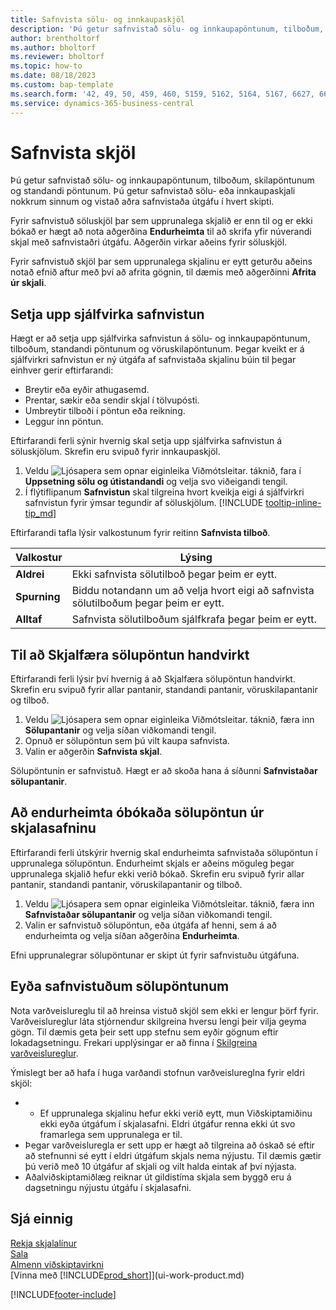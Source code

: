 ```yaml
---
title: Safnvista sölu- og innkaupaskjöl
description: 'Þú getur safnvistað sölu- og innkaupapöntunum, tilboðum, skilapöntunum og standandi pöntunum.'
author: brentholtorf
ms.author: bholtorf
ms.reviewer: bholtorf
ms.topic: how-to
ms.date: 08/18/2023
ms.custom: bap-template
ms.search.form: '42, 49, 50, 459, 460, 5159, 5162, 5164, 5167, 6627, 6630, 6644, 9305, 9306, 9346, 9347, 9348, 9349'
ms.service: dynamics-365-business-central
---
```

# <a name="archive-documents"></a>Safnvista skjöl

Þú getur safnvistað sölu- og innkaupapöntunum, tilboðum, skilapöntunum og standandi pöntunum. Þú getur safnvistað sölu- eða innkaupaskjali nokkrum sinnum og vistað aðra safnvistaða útgáfu í hvert skipti.

Fyrir safnvistuð söluskjöl þar sem upprunalega skjalið er enn til og er ekki bókað er hægt að nota aðgerðina **Endurheimta** til að skrifa yfir núverandi skjal með safnvistaðri útgáfu. Aðgerðin virkar aðeins fyrir söluskjöl.

Fyrir safnvistuð skjöl þar sem upprunalega skjalinu er eytt geturðu aðeins notað efnið aftur með því að afrita gögnin, til dæmis með aðgerðinni **Afrita úr skjali**.  

## <a name="to-set-up-automatic-document-archiving"></a>Setja upp sjálfvirka safnvistun

Hægt er að setja upp sjálfvirka safnvistun á sölu- og innkaupapöntunum, tilboðum, standandi pöntunum og vöruskilapöntunum. Þegar kveikt er á sjálfvirkri safnvistun er ný útgáfa af safnvistaða skjalinu búin til þegar einhver gerir eftirfarandi:

* Breytir eða eyðir athugasemd.
* Prentar, sækir eða sendir skjal í tölvupósti.
* Umbreytir tilboði í pöntun eða reikning.
* Leggur inn pöntun.

Eftirfarandi ferli sýnir hvernig skal setja upp sjálfvirka safnvistun á söluskjölum. Skrefin eru svipuð fyrir innkaupaskjöl.

1. Veldu ![Ljósapera sem opnar eiginleika Viðmótsleitar.](media/ui-search/search_small.png "Segðu mér hvað þú vilt gera") táknið, fara í **Uppsetning sölu og útistandandi** og velja svo viðeigandi tengil.
2. Í flýtiflipanum **Safnvistun** skal tilgreina hvort kveikja eigi á sjálfvirkri safnvistun fyrir ýmsar tegundir af söluskjölum. [!INCLUDE [tooltip-inline-tip_md](includes/tooltip-inline-tip_md.md)]

Eftirfarandi tafla lýsir valkostunum fyrir reitinn **Safnvista tilboð**.

|Valkostur|Lýsing|
|------|-----------|
|**Aldrei**| Ekki safnvista sölutilboð þegar þeim er eytt.|
|**Spurning**|Biddu notandann um að velja hvort eigi að safnvista sölutilboðum þegar þeim er eytt.|
|**Alltaf**|Safnvista sölutilboðum sjálfkrafa þegar þeim er eytt.|

## <a name="to-manually-archive-a-sales-order"></a>Til að Skjalfæra sölupöntun handvirkt

Eftirfarandi ferli lýsir því hvernig á að Skjalfæra sölupöntun handvirkt. Skrefin eru svipuð fyrir allar pantanir, standandi pantanir, vöruskilapantanir og tilboð.

1. Veldu ![Ljósapera sem opnar eiginleika Viðmótsleitar.](media/ui-search/search_small.png "Segðu mér hvað þú vilt gera") táknið, færa inn **Sölupantanir** og velja síðan viðkomandi tengil.  
2. Opnuð er sölupöntun sem þú vilt kaupa safnvista.  
3. Valin er aðgerðin **Safnvista skjal**.

Sölupöntunin er safnvistuð. Hægt er að skoða hana á síðunni **Safnvistaðar sölupantanir**.

## <a name="to-restore-a-non-posted-sales-order-from-the-archive"></a>Að endurheimta óbókaða sölupöntun úr skjalasafninu

Eftirfarandi ferli útskýrir hvernig skal endurheimta safnvistaða sölupöntun í upprunalega sölupöntun. Endurheimt skjals er aðeins möguleg þegar upprunalega skjalið hefur ekki verið bókað. Skrefin eru svipuð fyrir allar pantanir, standandi pantanir, vöruskilapantanir og tilboð.

1. Veldu ![Ljósapera sem opnar eiginleika Viðmótsleitar.](media/ui-search/search_small.png "Segðu mér hvað þú vilt gera") táknið, færa inn **Safnvistaðar sölupantanir** og velja síðan viðkomandi tengil.
2. Valin er safnvistuð sölupöntun, eða útgáfa af henni, sem á að endurheimta og velja síðan aðgerðina **Endurheimta**.  

Efni upprunalegrar sölupöntunar er skipt út fyrir safnvistuðu útgáfuna.

## <a name="to-delete-archived-sales-orders"></a>Eyða safnvistuðum sölupöntunum

Nota varðveislureglu til að hreinsa vistuð skjöl sem ekki er lengur þörf fyrir. Varðveislureglur láta stjórnendur skilgreina hversu lengi þeir vilja geyma gögn. Til dæmis geta þeir sett upp stefnu sem eyðir gögnum eftir lokadagsetningu. Frekari upplýsingar er að finna í [Skilgreina varðveislureglur](admin-data-retention-policies.md).

Ýmislegt ber að hafa í huga varðandi stofnun varðveislureglna fyrir eldri skjöl:

* * Ef upprunalega skjalinu hefur ekki verið eytt, mun Viðskiptamiðinu ekki eyða útgáfum í skjalasafni. Eldri útgáfur renna ekki út svo framarlega sem upprunalega er til.
* Þegar varðveisluregla er sett upp er hægt að tilgreina að óskað sé eftir að stefnunni sé eytt í eldri útgáfum skjals nema nýjustu. Til dæmis gætir þú verið með 10 útgáfur af skjali og vilt halda eintak af því nýjasta. 
* Aðalviðskiptamiðlæg reiknar út gildistíma skjala sem byggð eru á dagsetningu nýjustu útgáfu í skjalasafni.

## <a name="see-also"></a>Sjá einnig

[Rekja skjalalínur](across-how-to-track-document-lines.md)  
[Sala](sales-manage-sales.md)  
[Almenn viðskiptavirkni](ui-across-business-areas.md)  
[Vinna með [!INCLUDE[prod_short](includes/prod_short.md)]](ui-work-product.md)

[!INCLUDE[footer-include](includes/footer-banner.md)]
